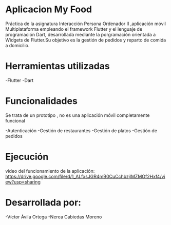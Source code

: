 # Aplicacion My Food

Práctica de la asignatura Interacción Persona Ordenador II ,aplicación móvil Multiplataforma empleando el framework Flutter y el lenguaje de programación Dart, desarrollada mediante la porgramación orientada a Widgets de Flutter.Su objetivo es la gestión de pedidos y reparto de comida a domicilio.

# Herramientas utilizadas

-Flutter
-Dart

# Funcionalidades

Se trata de un prototipo , no es una aplicación móvil completamente funcional

-Autenticación
-Gestión de restaurantes
-Gestión de platos
-Gestión de pedidos

# Ejecución 

video del funcionamiento de la aplicación: https://drive.google.com/file/d/1_ALfxsJGR4mB0CuCchbzjlMZMOf2Hxf4/view?usp=sharing


# Desarrollada por:

-Víctor Ávila Ortega
-Nerea Cabiedas Moreno


